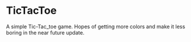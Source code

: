 # TicTacToe
A simple Tic-Tac_toe game. Hopes of getting more colors and make it less boring in the near future update.
